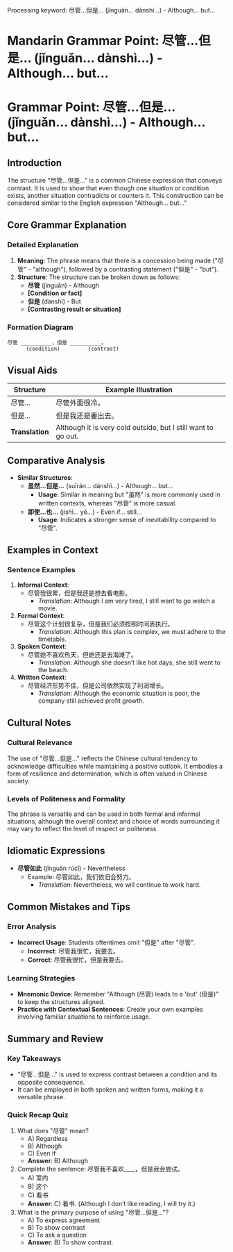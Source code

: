 Processing keyword: 尽管...但是... (jǐnguǎn... dànshì...) - Although... but...
# Mandarin Grammar Point: 尽管...但是... (jǐnguǎn... dànshì...) - Although... but...
# Grammar Point: 尽管...但是... (jǐnguǎn... dànshì...) - Although... but...
## Introduction
The structure "尽管...但是..." is a common Chinese expression that conveys contrast. It is used to show that even though one situation or condition exists, another situation contradicts or counters it. This construction can be considered similar to the English expression "Although... but..."
## Core Grammar Explanation
### Detailed Explanation
1. **Meaning**: The phrase means that there is a concession being made ("尽管" - "although"), followed by a contrasting statement ("但是" - "but").
2. **Structure**: The structure can be broken down as follows:
   - **尽管** (jǐnguǎn) - Although
   - **[Condition or fact]**
   - **但是** (dànshì) - But
   - **[Contrasting result or situation]**
### Formation Diagram
```
尽管 __________，但是 __________。
      (condition)         (contrast)
```
## Visual Aids
| Structure       | Example Illustration                   |
|-----------------|---------------------------------------|
| 尽管...        | 尽管外面很冷，                     |
| 但是...        | 但是我还是要出去。                |
| **Translation** | Although it is very cold outside, but I still want to go out. |
## Comparative Analysis
- **Similar Structures**: 
  - **虽然...但是...** (suīrán... dànshì...) - Although... but...
    - **Usage**: Similar in meaning but "虽然" is more commonly used in written contexts, whereas "尽管" is more casual.
  - **即使...也...** (jíshǐ... yě...) - Even if... still...
    - **Usage**: Indicates a stronger sense of inevitability compared to "尽管". 
## Examples in Context
### Sentence Examples
1. **Informal Context**:
   - 尽管我很累，但是我还是想去看电影。
     - *Translation*: Although I am very tired, I still want to go watch a movie.
2. **Formal Context**:
   - 尽管这个计划很复杂，但是我们必须按照时间表执行。
     - *Translation*: Although this plan is complex, we must adhere to the timetable.
3. **Spoken Context**:
   - 尽管她不喜欢热天，但她还是去海滩了。
     - *Translation*: Although she doesn’t like hot days, she still went to the beach.
4. **Written Context**:
   - 尽管经济形势不佳，但是公司依然实现了利润增长。
     - *Translation*: Although the economic situation is poor, the company still achieved profit growth.
## Cultural Notes
### Cultural Relevance
The use of "尽管...但是..." reflects the Chinese cultural tendency to acknowledge difficulties while maintaining a positive outlook. It embodies a form of resilience and determination, which is often valued in Chinese society.
### Levels of Politeness and Formality
The phrase is versatile and can be used in both formal and informal situations, although the overall context and choice of words surrounding it may vary to reflect the level of respect or politeness.
## Idiomatic Expressions
- **尽管如此** (jǐnguǎn rúcǐ) - Nevertheless
  - Example: 尽管如此，我们依旧会努力。
    - *Translation*: Nevertheless, we will continue to work hard.
## Common Mistakes and Tips
### Error Analysis
- **Incorrect Usage**: Students oftentimes omit "但是" after "尽管".
  - **Incorrect**: 尽管我很忙，我要去。
  - **Correct**: 尽管我很忙，但是我要去。
  
### Learning Strategies
- **Mnemonic Device**: Remember "Although (尽管) leads to a 'but' (但是)" to keep the structures aligned.
- **Practice with Contextual Sentences**: Create your own examples involving familiar situations to reinforce usage.
## Summary and Review
### Key Takeaways
- "尽管...但是..." is used to express contrast between a condition and its opposite consequence.
- It can be employed in both spoken and written forms, making it a versatile phrase.
### Quick Recap Quiz
1. What does "尽管" mean?
   - A) Regardless
   - B) Although
   - C) Even if
   - **Answer**: B) Although
2. Complete the sentence: 尽管我不喜欢____，但是我会尝试。
   - A) 室内
   - B) 这个
   - C) 看书
   - **Answer**: C) 看书. (Although I don’t like reading, I will try it.)
3. What is the primary purpose of using "尽管...但是..."?
   - A) To express agreement
   - B) To show contrast
   - C) To ask a question
   - **Answer**: B) To show contrast.
